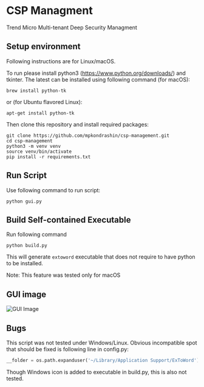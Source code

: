# CSP Managment

Trend Micro Multi-tenant Deep Security Managment

## Setup environment

Following instructions are for Linux/macOS.

To run please install python3 (https://www.python.org/downloads/) and tkinter.
The latest can be installed using following command (for macOS):
```commandline
brew install python-tk
```
or (for Ubuntu flavored Linux):
```commandline
apt-get install python-tk 
```
Then clone this repository and install required packages:
```commandline
git clone https://github.com/mpkondrashin/csp-management.git
cd csp-management
python3 -m venv venv
source venv/bin/activate
pip install -r requirements.txt
```

## Run Script

Use following command to run script:
```commandline
python gui.py
```

## Build Self-contained Executable

Run following command
```commandline
python build.py
```
This will generate ```extoword``` executable that does not require to have python
to be installed.

Note: This feature was tested only for macOS

## GUI image

![GUI Image](gui.png "GUI image")

## Bugs

This script was not tested under Windows/Linux. Obvious incompatible spot that should be
fixed is following line in config.py:
```python
__folder = os.path.expanduser('~/Library/Application Support/ExToWord')
```
Though Windows icon is added to executable in build.py, this
 is also not tested.